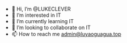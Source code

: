 - 👋 Hi, I’m @LUKECLEVER
- 👀 I’m interested in IT
- 🌱 I’m currently learning IT
- 💞️ I’m looking to collaborate on IT
- 📫 How to reach me admin@luyaoguagua.top
